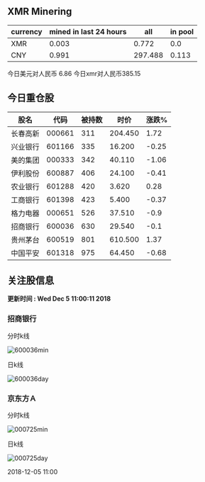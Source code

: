 ## XMR Minering

|currency|mined in last 24 hours|all|in pool|
|---|---|---|---|
|XMR|0.003|0.772|0.0|
|CNY|0.991|297.488|0.113|

今日美元对人民币 6.86	今日xmr对人民币385.15


## 今日重仓股 

|股名|代码|被持数|时价|涨跌%|
|---|---|---|---|---|
|长春高新|000661|311|204.450|1.72|
|兴业银行|601166|335|16.200|-0.25|
|美的集团|000333|342|40.110|-1.06|
|伊利股份|600887|406|24.100|-0.41|
|农业银行|601288|420|3.620|0.28|
|工商银行|601398|423|5.400|-0.37|
|格力电器|000651|526|37.510|-0.9|
|招商银行|600036|630|29.540|-0.1|
|贵州茅台|600519|801|610.500|1.37|
|中国平安|601318|975|64.450|-0.68|

## 关注股信息
**更新时间 : Wed Dec  5 11:00:11 2018**
### 招商银行 
分时k线

![600036min](http://image.sinajs.cn/newchart/min/n/sh600036.gif)

日k线

![600036day](http://image.sinajs.cn/newchart/daily/n/sh600036.gif)

### 京东方Ａ 
分时k线

![000725min](http://image.sinajs.cn/newchart/min/n/sz000725.gif)

日k线

![000725day](http://image.sinajs.cn/newchart/daily/n/sz000725.gif)

2018-12-05 11:00